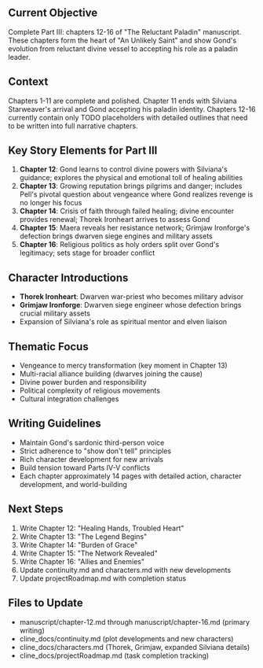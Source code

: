## Current Objective
Complete Part III: chapters 12-16 of "The Reluctant Paladin" manuscript. These chapters form the heart of "An Unlikely Saint" and show Gond's evolution from reluctant divine vessel to accepting his role as a paladin leader.

## Context
Chapters 1-11 are complete and polished. Chapter 11 ends with Silviana Starweaver's arrival and Gond accepting his paladin identity. Chapters 12-16 currently contain only TODO placeholders with detailed outlines that need to be written into full narrative chapters.

## Key Story Elements for Part III
1. **Chapter 12**: Gond learns to control divine powers with Silviana's guidance; explores the physical and emotional toll of healing abilities
2. **Chapter 13**: Growing reputation brings pilgrims and danger; includes Pell's pivotal question about vengeance where Gond realizes revenge is no longer his focus
3. **Chapter 14**: Crisis of faith through failed healing; divine encounter provides renewal; Thorek Ironheart arrives to assess Gond
4. **Chapter 15**: Maera reveals her resistance network; Grimjaw Ironforge's defection brings dwarven siege engines and military assets
5. **Chapter 16**: Religious politics as holy orders split over Gond's legitimacy; sets stage for broader conflict

## Character Introductions
- **Thorek Ironheart**: Dwarven war-priest who becomes military advisor
- **Grimjaw Ironforge**: Dwarven siege engineer whose defection brings crucial military assets
- Expansion of Silviana's role as spiritual mentor and elven liaison

## Thematic Focus
- Vengeance to mercy transformation (key moment in Chapter 13)
- Multi-racial alliance building (dwarves joining the cause)
- Divine power burden and responsibility
- Political complexity of religious movements
- Cultural integration challenges

## Writing Guidelines
- Maintain Gond's sardonic third-person voice
- Strict adherence to "show don't tell" principles
- Rich character development for new arrivals
- Build tension toward Parts IV-V conflicts
- Each chapter approximately 14 pages with detailed action, character development, and world-building

## Next Steps
1. Write Chapter 12: "Healing Hands, Troubled Heart"
2. Write Chapter 13: "The Legend Begins" 
3. Write Chapter 14: "Burden of Grace"
4. Write Chapter 15: "The Network Revealed"
5. Write Chapter 16: "Allies and Enemies"
6. Update continuity.md and characters.md with new developments
7. Update projectRoadmap.md with completion status

## Files to Update
- manuscript/chapter-12.md through manuscript/chapter-16.md (primary writing)
- cline_docs/continuity.md (plot developments and new characters)
- cline_docs/characters.md (Thorek, Grimjaw, expanded Silviana details)
- cline_docs/projectRoadmap.md (task completion tracking)
